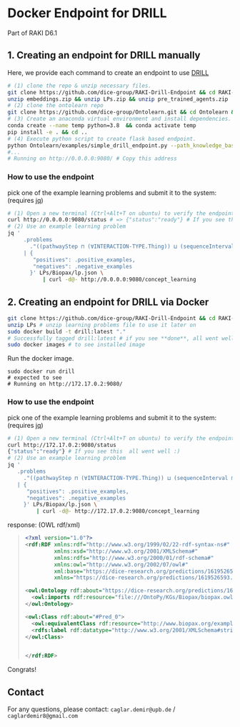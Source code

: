 # Docker Endpoint for DRILL

Part of RAKI D6.1

## 1. Creating an endpoint for DRILL manually 
Here, we provide each command to create an endpoint to use [DRILL](https://arxiv.org/abs/2106.15373)
```sh
# (1) clone the repo & unzip necessary files.
git clone https://github.com/dice-group/RAKI-Drill-Endpoint && cd RAKI-Drill-Endpoint 
unzip embeddings.zip && unzip LPs.zip && unzip pre_trained_agents.zip
# (2) clone the ontolearn repo
git clone https://github.com/dice-group/Ontolearn.git && cd Ontolearn && git checkout bf2f94f56bf4508b53a540b5e580a59d73689ccb 
# (3) Create an anaconda virtual environment and install dependencies.
conda create --name temp python=3.8  && conda activate temp
pip install -e . && cd ..
# (4) Execute python script to create flask based endpoint.
python Ontolearn/examples/simple_drill_endpoint.py --path_knowledge_base 'Ontolearn/KGs/Biopax/biopax.owl' --path_knowledge_base_embeddings 'embeddings/ConEx_Biopax/ConEx_entity_embeddings.csv' --pretrained_drill_avg_path 'pre_trained_agents/Biopax/DrillHeuristic_averaging/DrillHeuristic_averaging.pth'
#...
# Running on http://0.0.0.0:9080/ # Copy this address
```
### How to use the endpoint  
pick one of the example learning problems and submit it to the system: (requires [jq](https://stedolan.github.io/jq/))
```sh
# (1) Open a new terminal (Ctrl+Alt+T on ubuntu) to verify the endpoint.
curl http://0.0.0.0:9080/status # => {"status":"ready"} # If you see this  all went well :)
# (2) Use an example learning problem
jq '
     .problems
       ."((pathwayStep ⊓ (∀INTERACTION-TYPE.Thing)) ⊔ (sequenceInterval ⊓ (∀ID-VERSION.Thing)))"
     | {
        "positives": .positive_examples,
        "negatives": .negative_examples
       }' LPs/Biopax/lp.json \
		   | curl -d@- http://0.0.0.0:9080/concept_learning
```

## 2. Creating an endpoint for DRILL via Docker
```sh
git clone https://github.com/dice-group/RAKI-Drill-Endpoint && cd RAKI-Drill-Endpoint 
unzip LPs # unzip learning problems file to use it later on
sudo docker build -t drill:latest "." 
# Successfully tagged drill:latest # if you see **done**, all went well
sudo docker images # to see installed image
```

Run the docker image.
```
sudo docker run drill
# expected to see 
# Running on http://172.17.0.2:9080/
```
### How to use the endpoint  
pick one of the example learning problems and submit it to the system: (requires [jq](https://stedolan.github.io/jq/))
  ```sh
# (1) Open a new terminal (Ctrl+Alt+T on ubuntu) to verify the endpoint.
curl http://172.17.0.2:9080/status
{"status":"ready"} # If you see this  all went well :)
# (2) Use an example learning problem
jq '
     .problems
       ."((pathwayStep ⊓ (∀INTERACTION-TYPE.Thing)) ⊔ (sequenceInterval ⊓ (∀ID-VERSION.Thing)))"
     | {
        "positives": .positive_examples,
        "negatives": .negative_examples
       }' LPs/Biopax/lp.json \
		   | curl -d@- http://172.17.0.2:9080/concept_learning
```
  response: (OWL rdf/xml)
  > ```xml
  > <?xml version="1.0"?>
  > <rdf:RDF xmlns:rdf="http://www.w3.org/1999/02/22-rdf-syntax-ns#"
  >          xmlns:xsd="http://www.w3.org/2001/XMLSchema#"
  >          xmlns:rdfs="http://www.w3.org/2000/01/rdf-schema#"
  >          xmlns:owl="http://www.w3.org/2002/07/owl#"
  >          xml:base="https://dice-research.org/predictions/1619526593.1690164"
  >          xmlns="https://dice-research.org/predictions/1619526593.1690164#">
  > 
  > <owl:Ontology rdf:about="https://dice-research.org/predictions/1619526593.1690164">
  >   <owl:imports rdf:resource="file:///OntoPy/KGs/Biopax/biopax.owl"/>
  > </owl:Ontology>
  > 
  > <owl:Class rdf:about="#Pred_0">
  >   <owl:equivalentClass rdf:resource="http://www.biopax.org/examples/glycolysis#pathwayStep"/>
  >   <rdfs:label rdf:datatype="http://www.w3.org/2001/XMLSchema#string">pathwayStep</rdfs:label>
  > </owl:Class>
  > 
  > 
  > </rdf:RDF>
  > ```
Congrats!

## Contact
For any questions, please contact:  ```caglar.demir@upb.de``` / ```caglardemir8@gmail.com```
